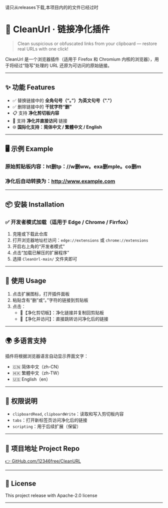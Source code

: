请只从releases下载,本项目内的的文件已经过时
# 🧹 CleanUrl · 链接净化插件

> Clean suspicious or obfuscated links from your clipboard — restore real URLs with one click!

CleanUrl 是一个浏览器插件（适用于 Firefox 和 Chromium 内核的浏览器），用于将经过“隐写”处理的 URL 还原为可访问的原始链接。

---

## ✨ 功能 Features

- ✅ 替换链接中的 **全角句号（“。”）为英文句号（"."）**
- ✅ 删除链接中的 **干扰字符“删”**
- 📋 支持 **净化剪切板内容**
- 🚀 支持 **净化并直接访问** 链接
- 🌐 **国际化支持：简体中文 / 繁體中文 / English**

---

## 🖥️ 示例 Example

### 原始剪贴板内容：ht删tp：//w删ww。exa删mple。co删m
### 净化后自动转换为：http://www.example.com


---

## 📦 安装 Installation

### ✅ 开发者模式加载（适用于 Edge / Chrome / Firrfox）

1. 克隆或下载此仓库
2. 打开浏览器地址栏访问：`edge://extensions` 或 `chrome://extensions`
3. 开启右上角的“开发者模式”
4. 点击“加载已解压的扩展程序”
5. 选择 `CleanUrl-main/` 文件夹即可

---

## 🧪 使用 Usage

1. 点击扩展图标，打开插件面板
2. 粘贴含有“删”或“。”字符的链接到剪贴板
3. 点击：
   - 🧹【净化剪切板】：净化链接并复制回剪贴板
   - 🚀【净化并访问】：直接跳转访问净化后的链接

---

## 🌍 多语言支持

插件将根据浏览器语言自动显示界面文字：

- 🇨🇳 简体中文（zh-CN）
- 🇭🇰 繁體中文（zh-TW）
- 🇺🇸 English（en）

---

## 🧩 权限说明

- `clipboardRead`, `clipboardWrite`：读取和写入剪切板内容
- `tabs`：打开新标签页访问净化后的链接
- `scripting`：用于后续扩展（保留）

---

## 📁 项目地址 Project Repo

[👉 GitHub.com/12346free/CleanURL](https://github.com/1236free/CleanURL)

---

## 📜 License

This project release with Apache-2.0 license

---



